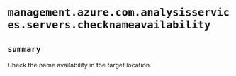 # `management.azure.com.analysisservices.servers.checknameavailability`

## `summary`
Check the name availability in the target location.


